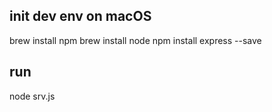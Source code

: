 ## init dev env on macOS
brew install npm
brew install node
npm install express --save

## run
node srv.js
